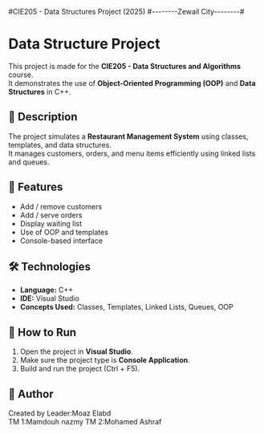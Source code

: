 #CIE205 - Data Structures Project (2025)
#--------Zewail City--------#
# Data Structure Project

This project is made for the **CIE205 - Data Structures and Algorithms** course.  
It demonstrates the use of **Object-Oriented Programming (OOP)** and **Data Structures** in C++.

## 📘 Description
The project simulates a **Restaurant Management System** using classes, templates, and data structures.  
It manages customers, orders, and menu items efficiently using linked lists and queues.

## 🧩 Features
- Add / remove customers  
- Add / serve orders  
- Display waiting list  
- Use of OOP and templates  
- Console-based interface

## 🛠️ Technologies
- **Language:** C++  
- **IDE:** Visual Studio  
- **Concepts Used:** Classes, Templates, Linked Lists, Queues, OOP

## 🚀 How to Run
1. Open the project in **Visual Studio**.  
2. Make sure the project type is **Console Application**.  
3. Build and run the project (Ctrl + F5).

## 📄 Author
Created by Leader:Moaz Elabd  
TM 1:Mamdouh nazmy 
TM 2:Mohamed Ashraf

